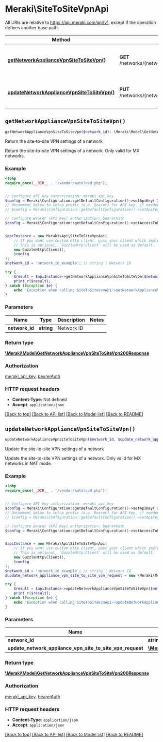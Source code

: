 # Meraki\SiteToSiteVpnApi

All URIs are relative to https://api.meraki.com/api/v1, except if the operation defines another base path.

| Method | HTTP request | Description |
| ------------- | ------------- | ------------- |
| [**getNetworkApplianceVpnSiteToSiteVpn()**](SiteToSiteVpnApi.md#getNetworkApplianceVpnSiteToSiteVpn) | **GET** /networks/{networkId}/appliance/vpn/siteToSiteVpn | Return the site-to-site VPN settings of a network |
| [**updateNetworkApplianceVpnSiteToSiteVpn()**](SiteToSiteVpnApi.md#updateNetworkApplianceVpnSiteToSiteVpn) | **PUT** /networks/{networkId}/appliance/vpn/siteToSiteVpn | Update the site-to-site VPN settings of a network |


## `getNetworkApplianceVpnSiteToSiteVpn()`

```php
getNetworkApplianceVpnSiteToSiteVpn($network_id): \Meraki\Model\GetNetworkApplianceVpnSiteToSiteVpn200Response
```

Return the site-to-site VPN settings of a network

Return the site-to-site VPN settings of a network. Only valid for MX networks.

### Example

```php
<?php
require_once(__DIR__ . '/vendor/autoload.php');


// Configure API key authorization: meraki_api_key
$config = Meraki\Configuration::getDefaultConfiguration()->setApiKey('X-Cisco-Meraki-API-Key', 'YOUR_API_KEY');
// Uncomment below to setup prefix (e.g. Bearer) for API key, if needed
// $config = Meraki\Configuration::getDefaultConfiguration()->setApiKeyPrefix('X-Cisco-Meraki-API-Key', 'Bearer');

// Configure Bearer (API Key) authorization: bearerAuth
$config = Meraki\Configuration::getDefaultConfiguration()->setAccessToken('YOUR_ACCESS_TOKEN');


$apiInstance = new Meraki\Api\SiteToSiteVpnApi(
    // If you want use custom http client, pass your client which implements `GuzzleHttp\ClientInterface`.
    // This is optional, `GuzzleHttp\Client` will be used as default.
    new GuzzleHttp\Client(),
    $config
);
$network_id = 'network_id_example'; // string | Network ID

try {
    $result = $apiInstance->getNetworkApplianceVpnSiteToSiteVpn($network_id);
    print_r($result);
} catch (Exception $e) {
    echo 'Exception when calling SiteToSiteVpnApi->getNetworkApplianceVpnSiteToSiteVpn: ', $e->getMessage(), PHP_EOL;
}
```

### Parameters

| Name | Type | Description  | Notes |
| ------------- | ------------- | ------------- | ------------- |
| **network_id** | **string**| Network ID | |

### Return type

[**\Meraki\Model\GetNetworkApplianceVpnSiteToSiteVpn200Response**](../Model/GetNetworkApplianceVpnSiteToSiteVpn200Response.md)

### Authorization

[meraki_api_key](../../README.md#meraki_api_key), [bearerAuth](../../README.md#bearerAuth)

### HTTP request headers

- **Content-Type**: Not defined
- **Accept**: `application/json`

[[Back to top]](#) [[Back to API list]](../../README.md#endpoints)
[[Back to Model list]](../../README.md#models)
[[Back to README]](../../README.md)

## `updateNetworkApplianceVpnSiteToSiteVpn()`

```php
updateNetworkApplianceVpnSiteToSiteVpn($network_id, $update_network_appliance_vpn_site_to_site_vpn_request): \Meraki\Model\GetNetworkApplianceVpnSiteToSiteVpn200Response
```

Update the site-to-site VPN settings of a network

Update the site-to-site VPN settings of a network. Only valid for MX networks in NAT mode.

### Example

```php
<?php
require_once(__DIR__ . '/vendor/autoload.php');


// Configure API key authorization: meraki_api_key
$config = Meraki\Configuration::getDefaultConfiguration()->setApiKey('X-Cisco-Meraki-API-Key', 'YOUR_API_KEY');
// Uncomment below to setup prefix (e.g. Bearer) for API key, if needed
// $config = Meraki\Configuration::getDefaultConfiguration()->setApiKeyPrefix('X-Cisco-Meraki-API-Key', 'Bearer');

// Configure Bearer (API Key) authorization: bearerAuth
$config = Meraki\Configuration::getDefaultConfiguration()->setAccessToken('YOUR_ACCESS_TOKEN');


$apiInstance = new Meraki\Api\SiteToSiteVpnApi(
    // If you want use custom http client, pass your client which implements `GuzzleHttp\ClientInterface`.
    // This is optional, `GuzzleHttp\Client` will be used as default.
    new GuzzleHttp\Client(),
    $config
);
$network_id = 'network_id_example'; // string | Network ID
$update_network_appliance_vpn_site_to_site_vpn_request = new \Meraki\Model\UpdateNetworkApplianceVpnSiteToSiteVpnRequest(); // \Meraki\Model\UpdateNetworkApplianceVpnSiteToSiteVpnRequest

try {
    $result = $apiInstance->updateNetworkApplianceVpnSiteToSiteVpn($network_id, $update_network_appliance_vpn_site_to_site_vpn_request);
    print_r($result);
} catch (Exception $e) {
    echo 'Exception when calling SiteToSiteVpnApi->updateNetworkApplianceVpnSiteToSiteVpn: ', $e->getMessage(), PHP_EOL;
}
```

### Parameters

| Name | Type | Description  | Notes |
| ------------- | ------------- | ------------- | ------------- |
| **network_id** | **string**| Network ID | |
| **update_network_appliance_vpn_site_to_site_vpn_request** | [**\Meraki\Model\UpdateNetworkApplianceVpnSiteToSiteVpnRequest**](../Model/UpdateNetworkApplianceVpnSiteToSiteVpnRequest.md)|  | |

### Return type

[**\Meraki\Model\GetNetworkApplianceVpnSiteToSiteVpn200Response**](../Model/GetNetworkApplianceVpnSiteToSiteVpn200Response.md)

### Authorization

[meraki_api_key](../../README.md#meraki_api_key), [bearerAuth](../../README.md#bearerAuth)

### HTTP request headers

- **Content-Type**: `application/json`
- **Accept**: `application/json`

[[Back to top]](#) [[Back to API list]](../../README.md#endpoints)
[[Back to Model list]](../../README.md#models)
[[Back to README]](../../README.md)
